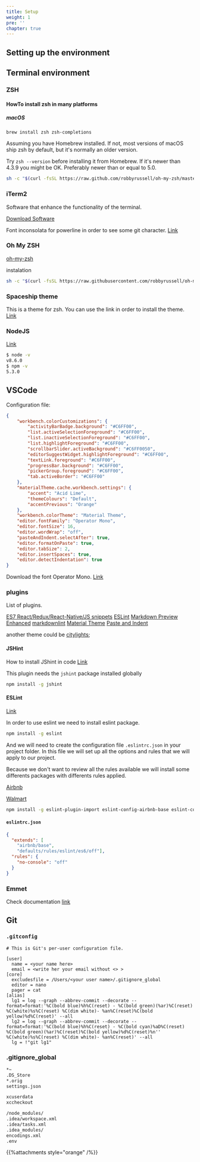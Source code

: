 ```yaml
---
title: Setup
weight: 1
pre: ''
chapter: true
---
```

## Setting up the environment

## Terminal environment

### ZSH

#### HowTo install zsh in many platforms

##### **macOS**

```bash
brew install zsh zsh-completions
```

Assuming you have Homebrew installed. If not, most versions of macOS ship zsh by default, but it's normally an older version.

Try `zsh --version` before installing it from Homebrew. If it's newer than 4.3.9 you might be OK. Preferably newer than or equal to 5.0.

```bash
sh -c "$(curl -fsSL https://raw.github.com/robbyrussell/oh-my-zsh/master/tools/install.sh)"
```

### iTerm2

Software that enhance the functionality of the terminal.

[Download Software](https://www.iterm2.com/)

Font inconsolata for powerline in order to see some git character.
[Link](https://github.com/powerline/fonts)

### Oh My ZSH

[oh-my-zsh](https://github.com/robbyrussell/oh-my-zsh)

instalation

```bash
sh -c "$(curl -fsSL https://raw.githubusercontent.com/robbyrussell/oh-my-zsh/master/tools/install.sh)"
```

### Spaceship theme

This is a theme for zsh. You can use the link in order to install the theme. [Link](https://github.com/denysdovhan/spaceship-zsh-theme)

### NodeJS

[Link](https://nodejs.org/en/)

```bash
$ node -v
v8.6.0
$ npm -v
5.3.0
```

## VSCode

Configuration file:

```json
{
    "workbench.colorCustomizations": {
        "activityBarBadge.background": "#C6FF00",
        "list.activeSelectionForeground": "#C6FF00",
        "list.inactiveSelectionForeground": "#C6FF00",
        "list.highlightForeground": "#C6FF00",
        "scrollbarSlider.activeBackground": "#C6FF0050",
        "editorSuggestWidget.highlightForeground": "#C6FF00",
        "textLink.foreground": "#C6FF00",
        "progressBar.background": "#C6FF00",
        "pickerGroup.foreground": "#C6FF00",
        "tab.activeBorder": "#C6FF00"
    },
    "materialTheme.cache.workbench.settings": {
        "accent": "Acid Lime",
        "themeColours": "Default",
        "accentPrevious": "Orange"
    },
    "workbench.colorTheme": "Material Theme",
    "editor.fontFamily": "Operator Mono",
    "editor.fontSize": 16,
    "editor.wordWrap": "off",
    "pasteAndIndent.selectAfter": true,
    "editor.formatOnPaste": true,
    "editor.tabSize": 2,
    "editor.insertSpaces": true,
    "editor.detectIndentation": true
}
```

Download the font Operator Mono. [Link]()

### plugins

List of plugins.

[ES7 React/Redux/React-Native/JS snippets](https://marketplace.visualstudio.com/items?itemName=dsznajder.es7-react-js-snippets)
[ESLint](https://marketplace.visualstudio.com/items?itemName=dbaeumer.vscode-eslint)
[Markdown Preview Enhanced](https://marketplace.visualstudio.com/items?itemName=shd101wyy.markdown-preview-enhanced)
[markdownlint](https://marketplace.visualstudio.com/items?itemName=DavidAnson.vscode-markdownlint)
[Material Theme](https://marketplace.visualstudio.com/items?itemName=Equinusocio.vsc-material-theme)
[Paste and Indent](https://marketplace.visualstudio.com/items?itemName=Rubymaniac.vscode-paste-and-indent)

another theme could be [citylights](http://citylights.xyz/);

#### JSHint

How to install JShint in code  [Link](https://marketplace.visualstudio.com/items?itemName=dbaeumer.jshint)

This plugin needs the `jshint` package installed globally

```bash
npm install -g jshint
```

#### ESLint

[Link](https://eslint.org)

In order to use eslint we need to install eslint package.

```bash
npm install -g eslint
```

And we will need to create the configuration file `.eslintrc.json` in your project folder.
In this file we will set up all the options and rules that we will apply to our project.

Because we don't want to review all the rules available we will install some differents packages with differents rules applied.

[Airbnb](https://github.com/airbnb/javascript)

[Walmart](https://github.com/walmartlabs/eslint-config-defaults)

```bash
npm install -g eslint-plugin-import eslint-config-airbnb-base eslint-config-defaults
```

#### `eslintrc.json`

```json
{
  "extends": [
    "airbnb/base",
    "defaults/rules/eslint/es6/off"],
  "rules": {
    "no-console": "off"
  }
}
```

### Emmet

Check documentation [link](https://docs.emmet.io)

## Git

### `.gitconfig`

```batch
# This is Git's per-user configuration file.

[user]
  name = <your name here>
  email = <write her your email without <> >
[core]
  excludesfile = /Users/<your user name>/.gitignore_global
  editor = nano
  pager = cat
[alias]
  lg1 = log --graph --abbrev-commit --decorate --format=format:'%C(bold blue)%h%C(reset) - %C(bold green)(%ar)%C(reset) %C(white)%s%C(reset) %C(dim white)- %an%C(reset)%C(bold yellow)%d%C(reset)' --all
  lg2 = log --graph --abbrev-commit --decorate --format=format:'%C(bold blue)%h%C(reset) - %C(bold cyan)%aD%C(reset) %C(bold green)(%ar)%C(reset)%C(bold yellow)%d%C(reset)%n''          %C(white)%s%C(reset) %C(dim white)- %an%C(reset)' --all
  lg = !"git lg1"
```

### .gitignore_global

```txt
*~
.DS_Store
*.orig
settings.json

xcuserdata
xccheckout

/node_modules/
.idea/workspace.xml
.idea/tasks.xml
.idea_modules/
encodings.xml
.env
```

{{%attachments style="orange" /%}}